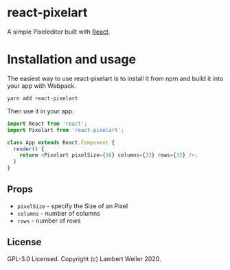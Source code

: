 # react-pixelart

A simple Pixeleditor built with [React](https://reactjs.org/).

# Installation and usage

The easiest way to use react-pixelart is to install it from npm and build it into your app with Webpack.

```
yarn add react-pixelart
```

Then use it in your app:

```js
import React from 'react';
import Pixelart from 'react-pixelart';

class App extends React.Component {
  render() {
    return <Pixelart pixelSize={16} columns={32} rows={32} />;
  }
}
```

## Props

- `pixelSize` - specify the Size of an Pixel
- `columns` - number of columns
- `rows` - number of rows

## License

GPL-3.0 Licensed. Copyright (c) Lambert Weller 2020.
